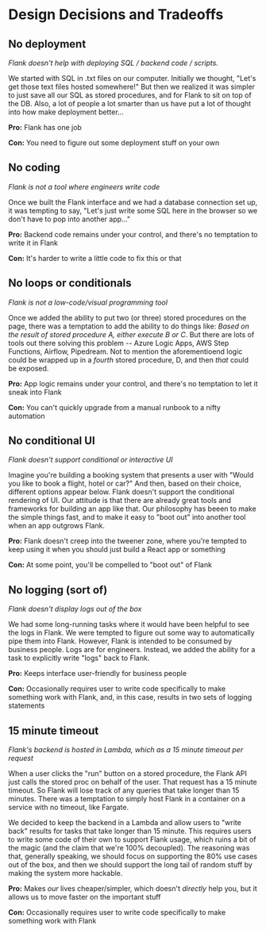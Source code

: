 # Design Decisions and Tradeoffs

## No deployment

*Flank doesn't help with deploying SQL / backend code / scripts.*

We started with SQL in .txt files on our computer. Initially we thought, "Let's get those text files hosted somewhere!" But then we realized it was simpler to just save all our SQL as stored procedures, and for Flank to sit on top of the DB. Also, a lot of people a lot smarter than us have put a lot of thought into how make deployment better...

**Pro:** Flank has one job

**Con:** You need to figure out some deployment stuff on your own

## No coding

*Flank is not a tool where engineers write code*

Once we built the Flank interface and we had a database connection set up, it was tempting to say, "Let's just write some SQL here in the browser so we don't have to pop into another app..." 

**Pro:** Backend code remains under your control, and there's no temptation to write it in Flank

**Con:** It's harder to write a little code to fix this or that

## No loops or conditionals

*Flank is not a low-code/visual programming tool*

Once we added the ability to put two (or three) stored procedures on the page, there was a temptation to add the ability to do things like: *Based on the result of stored procedure A, either execute B or C*. But there are lots of tools out there solving this problem -- Azure Logic Apps, AWS Step Functions, Airflow, Pipedream. Not to mention the aforementioend logic could be wrapped up in a *fourth* stored procedure, D, and then *that* could be exposed.

**Pro:** App logic remains under your control, and there's no temptation to let it sneak into Flank

**Con:** You can't quickly upgrade from a manual runbook to a nifty automation

## No conditional UI

*Flank doesn't support conditional or interactive UI*

Imagine you're building a booking system that presents a user with "Would you like to book a flight, hotel or car?" And then, based on their choice, different options appear below. Flank doesn't support the conditional rendering of UI. Our attitude is that there are already great tools and frameworks for building an app like that. Our philosophy has beeen to make the simple things fast, and to make it easy to "boot out" into another tool when an app outgrows Flank.

**Pro:** Flank doesn't creep into the tweener zone, where you're tempted to keep using it when you should just build a React app or something

**Con:** At some point, you'll be compelled to "boot out" of Flank

## No logging (sort of)

*Flank doesn't display logs out of the box*

We had some long-running tasks where it would have been helpful to see the logs in Flank. We were tempted to figure out some way to automatically pipe them into Flank. However, Flank is intended to be consumed by business people. Logs are for engineers. Instead, we added the ability for a task to explicitly write "logs" back to Flank.

**Pro:** Keeps interface user-friendly for business people

**Con:** Occasionally requires user to write code specifically to make something work with Flank, and, in this case, results in two sets of logging statements


## 15 minute timeout

*Flank's backend is hosted in Lambda, which as a 15 minute timeout per request*

When a user clicks the "run" button on a stored procedure, the Flank API just calls the stored proc on behalf of the user. That request has a 15 minute timeout. So Flank will lose track of any queries that take longer than 15 minutes. There was a temptation to simply host Flank in a container on a service with no timeout, like Fargate.

We decided to keep the backend in a Lambda and allow users to "write back" results for tasks that take longer than 15 minute. This requires users to write some code of their own to support Flank usage, which ruins a bit of the magic (and the claim that we're 100% decoupled). The reasoning was that, generally speaking, we should focus on supporting the 80% use cases out of the box, and then we should support the long tail of random stuff by making the system more hackable.

**Pro:** Makes *our* lives cheaper/simpler, which doesn't *directly* help you, but it allows us to move faster on the important stuff

**Con:** Occasionally requires user to write code specifically to make something work with Flank
